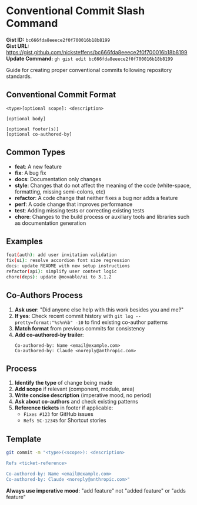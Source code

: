 # Conventional Commit Slash Command

**Gist ID:** `bc666fda8eeece2f0f700016b18b8199`  
**Gist URL:** https://gist.github.com/nicksteffens/bc666fda8eeece2f0f700016b18b8199  
**Update Command:** `gh gist edit bc666fda8eeece2f0f700016b18b8199`

Guide for creating proper conventional commits following repository standards.

## Conventional Commit Format
```
<type>[optional scope]: <description>

[optional body]

[optional footer(s)]
[optional co-authored-by]
```

## Common Types
- **feat**: A new feature
- **fix**: A bug fix
- **docs**: Documentation only changes
- **style**: Changes that do not affect the meaning of the code (white-space, formatting, missing semi-colons, etc)
- **refactor**: A code change that neither fixes a bug nor adds a feature
- **perf**: A code change that improves performance
- **test**: Adding missing tests or correcting existing tests
- **chore**: Changes to the build process or auxiliary tools and libraries such as documentation generation

## Examples
```bash
feat(auth): add user invitation validation
fix(ui): resolve accordion font size regression
docs: update README with new setup instructions
refactor(api): simplify user context logic
chore(deps): update @movable/ui to 3.1.2
```

## Co-Authors Process
1. **Ask user**: "Did anyone else help with this work besides you and me?"
2. **If yes**: Check recent commit history with `git log --pretty=format:"%s%n%b" -10` to find existing co-author patterns
3. **Match format** from previous commits for consistency
4. **Add co-authored-by trailer**:
   ```
   Co-authored-by: Name <email@example.com>
   Co-authored-by: Claude <noreply@anthropic.com>
   ```

## Process
1. **Identify the type** of change being made
2. **Add scope** if relevant (component, module, area)
3. **Write concise description** (imperative mood, no period)
4. **Ask about co-authors** and check existing patterns
5. **Reference tickets** in footer if applicable:
   - `Fixes #123` for GitHub issues
   - `Refs SC-12345` for Shortcut stories

## Template
```bash
git commit -m "<type>(<scope>): <description>

Refs <ticket-reference>

Co-authored-by: Name <email@example.com>
Co-authored-by: Claude <noreply@anthropic.com>"
```

**Always use imperative mood**: "add feature" not "added feature" or "adds feature"
